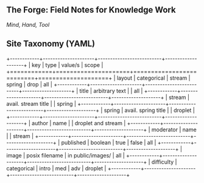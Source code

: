 ## The Forge: Field Notes for Knowledge Work
*Mind, Hand, Tool*


## Site Taxonomy (YAML)

+------------+---------------------+--------------------------+--------------------+
| key        | type                | value/s                  | scope              |
+============+=====================+==========================+====================+
| layout     | categorical         | stream \| spring \| drop | all                |
+------------+---------------------+--------------------------+--------------------+
| title      | arbitrary text      |                          | all                |
+------------+---------------------+--------------------------+--------------------+
| stream     | avail. stream title |                          | spring             |
+------------+---------------------+--------------------------+--------------------+
| spring     | avail. spring title |                          | droplet            |
+------------+---------------------+--------------------------+--------------------+
| author     | name                |                          | droplet and stream |
+------------+---------------------+--------------------------+--------------------+
| moderator  | name                |                          | stream             |
+------------+---------------------+--------------------------+--------------------+
| published  | boolean             | true \| false            | all                |
+------------+---------------------+--------------------------+--------------------+
| image      | posix filename      | in public/images/        | all                |
+------------+---------------------+--------------------------+--------------------+
| difficulty | categorical         | intro \| med \| adv      | droplet            |
+------------+---------------------+--------------------------+--------------------+
